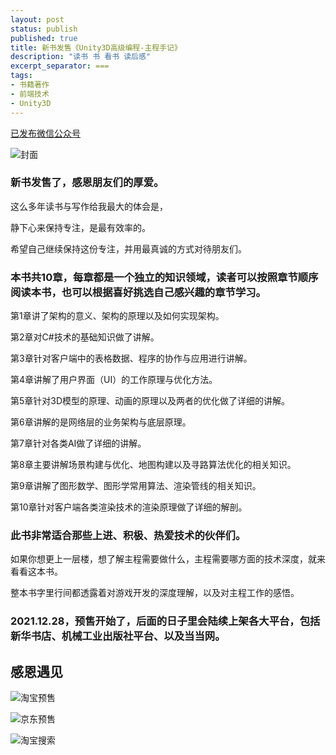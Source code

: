 ```yaml
---
layout: post
status: publish
published: true
title: 新书发售《Unity3D高级编程-主程手记》
description: "读书 书 看书 读后感"
excerpt_separator: ===
tags:
- 书籍著作
- 前端技术
- Unity3D
---
```


[已发布微信公众号](https://mp.weixin.qq.com/s?__biz=MzU1ODY1ODY2NA==&mid=2247485108&idx=1&sn=b949ce0d6f031a2108586940aa0eadfa&chksm=fc2263b3cb55eaa5b5c3fe41399d47d7f1e0f66ce5b130c0e31648be035e9535f5c6c3d5ed39&token=330432434&lang=zh_CN#rd)

![封面](/assets/book/fengmian.jpg)

### 新书发售了，感恩朋友们的厚爱。

这么多年读书与写作给我最大的体会是，

静下心来保持专注，是最有效率的。

希望自己继续保持这份专注，并用最真诚的方式对待朋友们。

### 本书共10章，每章都是一个独立的知识领域，读者可以按照章节顺序阅读本书，也可以根据喜好挑选自己感兴趣的章节学习。

第1章讲了架构的意义、架构的原理以及如何实现架构。

第2章对C#技术的基础知识做了讲解。

第3章针对客户端中的表格数据、程序的协作与应用进行讲解。

第4章讲解了用户界面（UI）的工作原理与优化方法。

第5章针对3D模型的原理、动画的原理以及两者的优化做了详细的讲解。

第6章讲解的是网络层的业务架构与底层原理。

第7章针对各类AI做了详细的讲解。

第8章主要讲解场景构建与优化、地图构建以及寻路算法优化的相关知识。

第9章讲解了图形数学、图形学常用算法、渲染管线的相关知识。

第10章针对客户端各类渲染技术的渲染原理做了详细的解剖。

### 此书非常适合那些上进、积极、热爱技术的伙伴们。

如果你想更上一层楼，想了解主程需要做什么，主程需要哪方面的技术深度，就来看看这本书。

整本书字里行间都透露着对游戏开发的深度理解，以及对主程工作的感悟。

### 2021.12.28，预售开始了，后面的日子里会陆续上架各大平台，包括新华书店、机械工业出版社平台、以及当当网。

## 感恩遇见

![淘宝预售](/assets/book/shudian1.jpg)

![京东预售](/assets/book/shudian3.jpg)

![淘宝搜索](/assets/book/shudian2.jpg)

